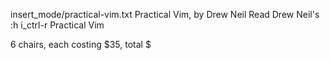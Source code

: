 insert_mode/practical-vim.txt
Practical Vim, by Drew Neil
Read Drew Neil's :h i_ctrl-r Practical Vim

6 chairs, each costing $35, total $
